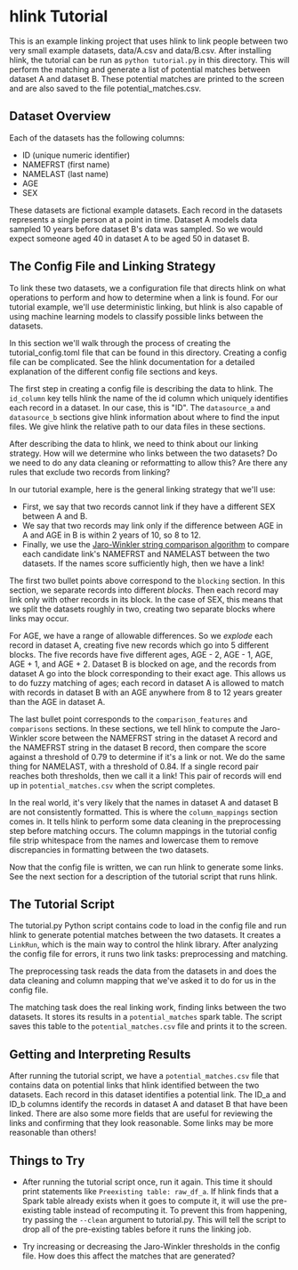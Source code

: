 # hlink Tutorial

This is an example linking project that uses hlink to link people between two
very small example datasets, data/A.csv and data/B.csv. After installing hlink,
the tutorial can be run as `python tutorial.py` in this directory. This will
perform the matching and generate a list of potential matches between dataset A
and dataset B. These potential matches are printed to the screen and are also
saved to the file potential\_matches.csv.

## Dataset Overview

Each of the datasets has the following columns:
- ID (unique numeric identifier)
- NAMEFRST (first name)
- NAMELAST (last name)
- AGE
- SEX

These datasets are fictional example datasets. Each record in the datasets
represents a single person at a point in time. Dataset A models data sampled 10
years before dataset B's data was sampled. So we would expect someone aged 40 in
dataset A to be aged 50 in dataset B.

## The Config File and Linking Strategy

To link these two datasets, we a configuration file that directs
hlink on what operations to perform and how to determine when a link is found. For
our tutorial example, we'll use deterministic linking, but hlink is also capable
of using machine learning models to classify possible links between the datasets.

In this section we'll walk through the process of creating the tutorial\_config.toml
file that can be found in this directory. Creating a config file can be complicated.
See the hlink documentation for a detailed explanation of the different config
file sections and keys.

The first step in creating a config file is describing the data to hlink. The
`id_column` key tells hlink the name of the id column which uniquely identifies
each record in a dataset. In our case, this is "ID". The `datasource_a`
and `datasource_b` sections give hlink information about where to find the input
files. We give hlink the relative path to our data files in these sections.

After describing the data to hlink, we need to think about our linking strategy.
How will we determine who links between the two datasets? Do we need to do any
data cleaning or reformatting to allow this? Are there any rules that exclude two
records from linking?

In our tutorial example, here is the general linking strategy that we'll use:
- First, we say that two records cannot link if they have a different SEX between
A and B.
- We say that two records may link only if the difference between AGE in A and
AGE in B is within 2 years of 10, so 8 to 12.
- Finally, we use the
[Jaro-Winkler string comparison algorithm](https://en.wikipedia.org/wiki/Jaro–Winkler_distance)
to compare each candidate link's NAMEFRST and NAMELAST between the two datasets.
If the names score sufficiently high, then we have a link!

The first two bullet points above correspond to the `blocking` section. In this
section, we separate records into different *blocks*. Then each record may link
only with other records in its block. In the case of SEX, this means that we split
the datasets roughly in two, creating two separate blocks where links may occur.

For AGE, we have a range of allowable differences. So we *explode* each record
in dataset A, creating five new records which go into 5 different blocks. The
five records have five different ages, AGE - 2, AGE - 1, AGE, AGE + 1, and
AGE + 2. Dataset B is blocked on age, and the records from dataset A go into
the block corresponding to their exact age. This allows us to do fuzzy matching
of ages; each record in dataset A is allowed to match with records in dataset B
with an AGE anywhere from 8 to 12 years greater than the AGE in dataset A.

The last bullet point corresponds to the `comparison_features` and `comparisons`
sections. In these sections, we tell hlink to compute the Jaro-Winkler score
between the NAMEFRST string in the dataset A record and the NAMEFRST string
in the dataset B record, then compare the score against a threshold of 0.79 to
determine if it's a link or not. We do the same thing for NAMELAST, with a
threshold of 0.84. If a single record pair reaches both thresholds, then we call
it a link! This pair of records will end up in `potential_matches.csv` when the
script completes.

In the real world, it's very likely that the names in dataset A and dataset B
are not consistently formatted. This is where the `column_mappings` section
comes in. It tells hlink to perform some data cleaning in the preprocessing step
before matching occurs. The column mappings in the tutorial config file strip
whitespace from the names and lowercase them to remove discrepancies in formatting
between the two datasets.

Now that the config file is written, we can run hlink to generate some links. See
the next section for a description of the tutorial script that runs hlink.

## The Tutorial Script

The tutorial.py Python script contains code to load in the config file and run
hlink to generate potential matches between the two datasets. It creates a `LinkRun`,
which is the main way to control the hlink library. After analyzing the
config file for errors, it runs two link tasks: preprocessing and matching.

The preprocessing task reads the data from the datasets in and does the data
cleaning and column mapping that we've asked it to do for us in the config file.

The matching task does the real linking work, finding links between the two datasets.
It stores its results in a `potential_matches` spark table. The script saves this
table to the `potential_matches.csv` file and prints it to the screen.

## Getting and Interpreting Results

After running the tutorial script, we have a `potential_matches.csv` file that
contains data on potential links that hlink identified between the two datasets.
Each record in this dataset identifies a potential link. The ID\_a and ID\_b
columns identify the records in dataset A and dataset B that have been linked.
There are also some more fields that are useful for reviewing the links and confirming
that they look reasonable. Some links may be more reasonable than others!

## Things to Try

- After running the tutorial script once, run it again. This time it should print
statements like `Preexisting table: raw_df_a`. If hlink finds that a Spark table
already exists when it goes to compute it, it will use the pre-existing table
instead of recomputing it. To prevent this from happening, try passing the
`--clean` argument to tutorial.py. This will tell the script to drop all of the
pre-existing tables before it runs the linking job.

- Try increasing or decreasing the Jaro-Winkler thresholds in the config file.
How does this affect the matches that are generated?
